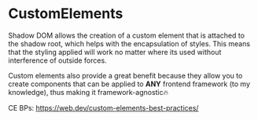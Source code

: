 # CustomElements
Shadow DOM allows the creation of a custom element that is attached to the shadow root, which helps with the encapsulation of styles. This means that the styling applied will work no matter where its used without interference of outside forces.

Custom elements also provide a great benefit because they allow you to create components that can be applied to **ANY** frontend framework (to my knowledge), thus making it framework-agnostic🔥

CE BPs: https://web.dev/custom-elements-best-practices/